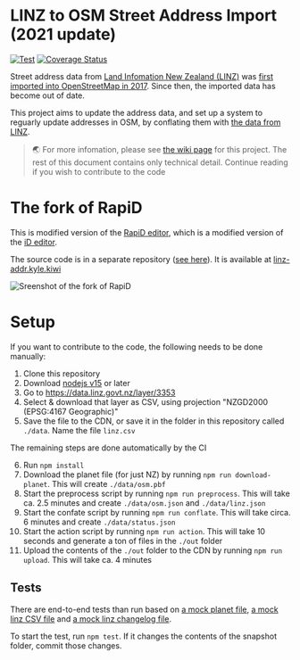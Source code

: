 # LINZ to OSM Street Address Import (2021 update)

[![Test](https://github.com/osm-nz/linz-address-import/actions/workflows/ci.yml/badge.svg)](https://github.com/osm-nz/linz-address-import/actions/workflows/ci.yml)
[![Coverage Status](https://coveralls.io/repos/github/osm-nz/linz-address-import/badge.svg?branch=main)](https://coveralls.io/github/osm-nz/linz-address-import?branch=main)

Street address data from [Land Infomation New Zealand (LINZ)](https://linz.govt.nz) was [first imported into OpenStreetMap in 2017](https://wiki.openstreetmap.org/wiki/LINZ/Address_Import). Since then, the imported data has become out of date.

This project aims to update the address data, and set up a system to reguarly update addresses in OSM, by conflating them with [the data from LINZ](https://data.linz.govt.nz/layer/3353).

> 🌏 For more infomation, please see [the wiki page](<https://wiki.openstreetmap.org/wiki/Import/New_Zealand_Street_Addresses_(2021)>) for this project. The rest of this document contains only technical detail. Continue reading if you wish to contribute to the code

# The fork of RapiD

This is modified version of the [RapiD editor](https://github.com/facebookincubator/rapid), which is a modified version of the [iD editor](https://github.com/openstreetmap/iD).

The source code is in a separate repository ([see here](https://github.com/osm-nz/RapiD)). It is available at [linz-addr.kyle.kiwi](https://linz-addr.kyle.kiwi)

![Sreenshot of the fork of RapiD](https://linz-addr.kyle.kiwi/img/header.png)

# Setup

If you want to contribute to the code, the following needs to be done manually:

1. Clone this repository
2. Download [nodejs v15](https://nodejs.org) or later
3. Go to https://data.linz.govt.nz/layer/3353
4. Select & download that layer as CSV, using projection "NZGD2000 (EPSG:4167 Geographic)"
5. Save the file to the CDN, or save it in the folder in this repository called `./data`. Name the file `linz.csv`

The remaining steps are done automatically by the CI

6. Run `npm install`
7. Download the planet file (for just NZ) by running `npm run download-planet`. This will create `./data/osm.pbf`
8. Start the preprocess script by running `npm run preprocess`. This will take ca. 2.5 minutes and create `./data/osm.json` and `./data/linz.json`
9. Start the confate script by running `npm run conflate`. This will take circa. 6 minutes and create `./data/status.json`
10. Start the action script by running `npm run action`. This will take 10 seconds and generate a ton of files in the `./out` folder
11. Upload the contents of the `./out` folder to the CDN by running `npm run upload`. This will take ca. 4 minutes

## Tests

There are end-to-end tests than run based on [a mock planet file](src/__tests__/mock/planet.xml), [a mock linz CSV file](src/__tests__/mock/linz-dump.csv) and [a mock linz changelog file](src/__tests__/mock/linz-changelog.rss).

To start the test, run `npm test`. If it changes the contents of the snapshot folder, commit those changes.
